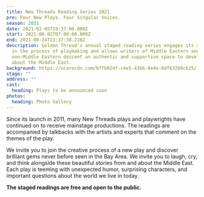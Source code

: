 ```yaml
---
title: New Threads Reading Series 2021
pre: Four New Plays. Four Singular Voices.
season: 2021
date: 2021-02-05T19:37:00.000Z
start: 2021-08-02T07:00:00.000Z
end: 2021-08-24T23:37:38.228Z
description: Golden Thread’s annual staged reading series engages its audience
  in the process of playmaking and allows writers of Middle Eastern and
  non-Middle Eastern descent an authentic and supportive space to develop work
  about the Middle East.
background: https://ucarecdn.com/bffb024f-c4e5-4366-8e4e-0df632b0cb25/
stage: ""
address: ""
cast:
  heading: Plays to be announced soon
photos:
  heading: Photo Gallery
---
```

Since its launch in 2011, many New Threads plays and playwrights have continued on to receive mainstage productions. The readings are accompanied by talkbacks with the artists and experts that comment on the themes of the play. 

We invite you to join the creative process of a new play and discover brilliant gems never before seen in the Bay Area. We invite you to laugh, cry, and think alongside these beautiful stories from and about the Middle East. Each play is teeming with unexpected humor, surprising characters, and important questions about the world we live in today.

**The staged readings are free and open to the public.**
